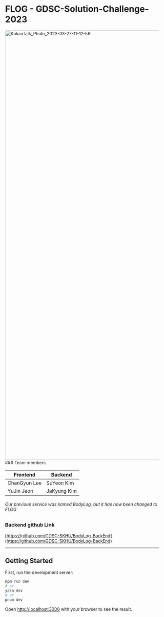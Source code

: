 # FLOG - GDSC-Solution-Challenge-2023

<img width="1405" alt="KakaoTalk_Photo_2023-03-27-11-12-56" src="https://user-images.githubusercontent.com/72643542/227824500-19acf1a9-7288-4946-ba4e-9e03a5d8dbf1.png">
### Team members

| Frontend     | Backend     |
| ------------ | ----------- |
| ChanGyun Lee | SuYeon Kim  |
| YuJin Jeon   | JaKyung Kim |

###### _Our previous service was named BodyLog, but it has now been changed to FLOG_

### Backend github Link

[https://github.com/GDSC-SKHU/BodyLog-BackEnd](https://github.com/GDSC-SKHU/BodyLog-BackEnd)

---

## Getting Started

First, run the development server:

```bash
npm run dev
# or
yarn dev
# or
pnpm dev
```

Open [http://localhost:3000](http://localhost:3000) with your browser to see the result.
